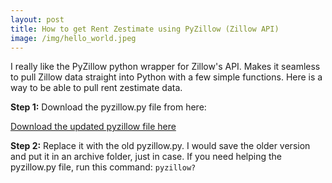 ```yaml
---
layout: post
title: How to get Rent Zestimate using PyZillow (Zillow API)
image: /img/hello_world.jpeg
---
```


I really like the PyZillow python wrapper for Zillow's API. Makes it seamless to pull Zillow data straight into Python with a few simple functions. Here is a way to be able to pull rent zestimate data.

**Step 1:** Download the pyzillow.py file from here:

[Download the updated pyzillow file here](https://github.com/rzeydelis/rzeydelis.github.io/tree/master/_posts)

**Step 2:** Replace it with the old pyzillow.py. I would save the older version and put it in an archive folder, just in case. If you need helping the pyzillow.py file, run this command:
```pyzillow?```
